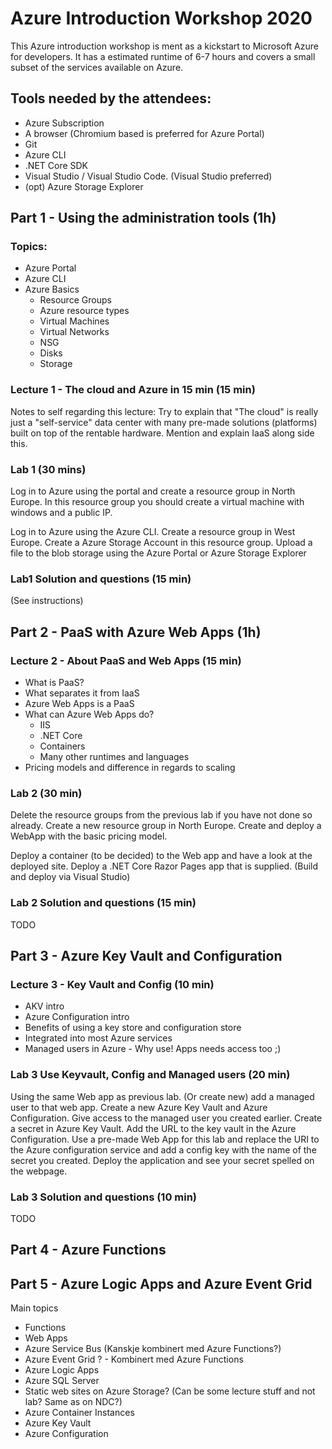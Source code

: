 # Azure Introduction Workshop 2020

This Azure introduction workshop is ment as a kickstart to Microsoft Azure for developers. It has a estimated runtime of 6-7 hours and covers a small subset of the services available on Azure. 

## Tools needed by the attendees:
 - Azure Subscription
 - A browser (Chromium based is preferred for Azure Portal)
 - Git
 - Azure CLI
 - .NET Core SDK
 - Visual Studio / Visual Studio Code. (Visual Studio preferred)
 - (opt) Azure Storage Explorer

## Part 1 - Using the administration tools (1h)

### Topics:
 - Azure Portal
 - Azure CLI
 - Azure Basics
    - Resource Groups
    - Azure resource types
    - Virtual Machines
    - Virtual Networks
    - NSG
    - Disks
    - Storage

### Lecture 1 - The cloud and Azure in 15 min (15 min)

Notes to self regarding this lecture: Try to explain that "The cloud" is really just a "self-service" data center with many pre-made solutions (platforms) built on top of the rentable hardware. Mention and explain IaaS along side this.

### Lab 1 (30 mins)
Log in to Azure using the portal and create a resource group in North Europe. In this resource group you should create a virtual machine with windows and a public IP.

Log in to Azure using the Azure CLI. Create a resource group in West Europe. Create a Azure Storage Account in this resource group. Upload a file to the blob storage using the Azure Portal or Azure Storage Explorer

### Lab1 Solution and questions (15 min)

(See instructions)

## Part 2 - PaaS with Azure Web Apps (1h)

### Lecture 2 - About PaaS and Web Apps (15 min)
 - What is PaaS?
 - What separates it from IaaS
 - Azure Web Apps is a PaaS
 - What can Azure Web Apps do?
    - IIS
    - .NET Core
    - Containers
    - Many other runtimes and languages
 - Pricing models and difference in regards to scaling

### Lab 2 (30 min)

Delete the resource groups from the previous lab if you have not done so already.
Create a new resource group in North Europe. Create and deploy a WebApp with the basic pricing model.

Deploy a container (to be decided) to the Web app and have a look at the deployed site.
Deploy a .NET Core Razor Pages app that is supplied. (Build and deploy via Visual Studio)

### Lab 2 Solution and questions (15 min)

TODO

## Part 3 - Azure Key Vault and Configuration

### Lecture 3 - Key Vault and Config (10 min)
 - AKV intro
 - Azure Configuration intro
 - Benefits of using a key store and configuration store
 - Integrated into most Azure services
 - Managed users in Azure - Why use! Apps needs access too ;)

### Lab 3 Use Keyvault, Config and Managed users (20 min)

Using the same Web app as previous lab. (Or create new) add a managed user to that web app. Create a new Azure Key Vault and Azure Configuration. Give access to the managed user you created earlier. Create a secret in Azure Key Vault. Add the URL to the key vault in the Azure Configuration. Use a pre-made Web App for this lab and replace the URI to the Azure configuration service and add a config key with the name of the secret you created. Deploy the application and see your secret spelled on the webpage.

### Lab 3 Solution and questions (10 min)

TODO

## Part 4 - Azure Functions 

## Part 5 - Azure Logic Apps and Azure Event Grid

<!-- ## Part 6 - Azure Event Grid / Service Bus with Functions -->



Main topics
 - Functions
 - Web Apps
 - Azure Service Bus (Kanskje kombinert med Azure Functions?)
 - Azure Event Grid ? - Kombinert med Azure Functions
 - Azure Logic Apps
 - Azure SQL Server
 - Static web sites on Azure Storage? (Can be some lecture stuff and not lab? Same as on NDC?)
 - Azure Container Instances
 - Azure Key Vault
 - Azure Configuration
